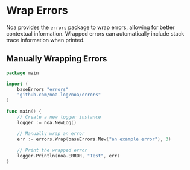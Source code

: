 # Wrap Errors
Noa provides the `errors` package to wrap errors, allowing for better contextual information. Wrapped errors can automatically include stack trace information when printed.

## Manually Wrapping Errors
```go
package main

import (
    baseErrors "errors"
    "github.com/noa-log/noa/errors"
)

func main() {
    // Create a new logger instance
    logger := noa.NewLog()

    // Manually wrap an error
    err := errors.Wrap(baseErrors.New("an example error"), 3)
    
    // Print the wrapped error
    logger.Println(noa.ERROR, "Test", err)
}
```